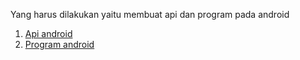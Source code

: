 Yang harus dilakukan yaitu membuat api dan program pada android
1. [Api android](https://github.com/auliaikam/android-api)
2. [Program android](https://github.com/auliaikam/android-api-mobile)
